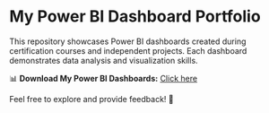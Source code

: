 # My Power BI Dashboard Portfolio  

This repository showcases Power BI dashboards created during certification courses and independent projects. Each dashboard demonstrates data analysis and visualization skills.  

📊 **Download My Power BI Dashboards:** [Click here](https://drive.google.com/drive/folders/1IYlC5gRKnbyjH1xo1hr5FDErOy0-0vuc?usp=drive_link)  

Feel free to explore and provide feedback! 🚀  

